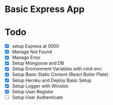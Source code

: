 # Basic Express App

# Todo

- [x] setup Express at 5000
- [x] Manage Not Found
- [x] Manage Error
- [x] Setup Mongoose and DB
- [x] Setup Environment Variables with cmd-env
- [x] Setup Basic Static Content (React Boiler Plate)
- [x] Setup Heroku and Deploy Basic Setup
- [x] Setup Logger with Winston
- [x] Setup User Register
- [ ] Setup User Authenticate
